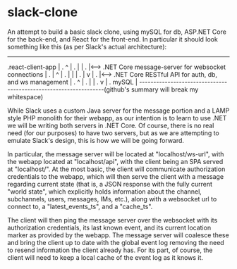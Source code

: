 
# slack-clone
An attempt to build a basic slack clone, using mySQL for db, ASP.NET Core for the back-end, and React for the front-end. In particular it should look something like this (as per Slack's actual architecture):

-----------------------------------------------------------------
.react-client-app                                               |
.  ^                                                            |
.  |                                                            |
.  |<--> .NET Core message-server for websocket connections     |
.  |              ^                                             |
.  |              |                                             |
.  |              v                                             |
.  |<--> .NET Core RESTful API for auth, db, and ws management  |
.                 ^                                             |
.                 |                                             |
.                 v                                             |
.               mySQL                                           |
-----------------------------------------------------------------(github's summary will break my whitespace)

While Slack uses a custom Java server for the message portion and a LAMP style PHP monolith for their webapp, as our intention is to learn to use .NET we will be writing both servers in .NET Core. Of course, there is no real need (for our purposes) to have two servers, but as we are attempting to emulate Slack's design, this is how we will be going forward. 

In particular, the message server will be located at "localhost/ws-url", with the webapp located at "localhost/api", with the client being an SPA served at "localhost/". At the most basic, the client will communicate authorization credentials to the webapp, which will then serve the client with a message regarding current state (that is, a JSON response with the fully current "world state", which explicitly holds information about the channel, subchannels, users, messages, IMs, etc.), along with a websocket url to connect to, a "latest_events_ts", and a "cache_ts". 

The client will then ping the message server over the websocket with its authorization credentials, its last known event, and its current location marker as provided by the webapp. The message server will coalesce these and bring the client up to date with the global event log removing the need to resend information the client already has. For its part, of course, the client will need to keep a local cache of the event log as it knows it. 